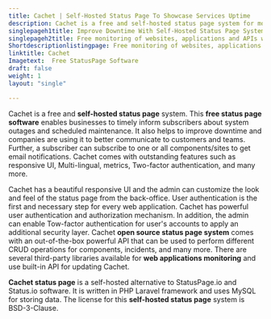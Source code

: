 ```yaml
---
title: Cachet | Self-Hosted Status Page To Showcase Services Uptime
description: Cachet is a free and self-hosted status page system for monitoring of websites, web applications, and APIs that helps to improve downtime and system outages.
singlepageh1title: Improve Downtime With Self-Hosted Status Page System
singlepageh2title: Free monitoring of websites, applications and APIs with open source status page system. Inform users about downtime, system outages, and scheduled maintenance.
Shortdescriptionlistingpage: Free monitoring of websites, applications and APIs with open source status page system. Inform users about downtime, system outages, and scheduled maintenance.
linktitle: Cachet
Imagetext:  Free StatusPage Software 
draft: false
weight: 1
layout: "single"

---
```


Cachet is a free and **self-hosted status page** system. This **free status page software** enables businesses to timely inform subscribers about system outages and scheduled maintenance. It also helps to improve downtime and companies are using it to better communicate to customers and teams. Further, a subscriber can subscribe to one or all components/sites to get email notifications. Cachet comes with outstanding features such as responsive UI, Multi-lingual, metrics, Two-factor authentication, and many more.

Cachet has a beautiful responsive UI and the admin can customize the look and feel of the status page from the back-office. User authentication is the first and necessary step for every web application. Cachet has powerful user authentication and authorization mechanism. In addition, the admin can enable Tow-factor authentication for user's accounts to apply an additional security layer. Cachet **open source status page system** comes with an out-of-the-box powerful API that can be used to perform different CRUD operations for components, incidents, and many more. There are several third-party libraries available for **web applications monitoring** and use built-in API for updating Cachet.

**Cachet status page** is a self-hosted alternative to StatusPage.io and Status.io software. It is written in PHP Laravel framework and uses MySQL for storing data. The license for this **self-hosted status page** system is BSD-3-Clause.